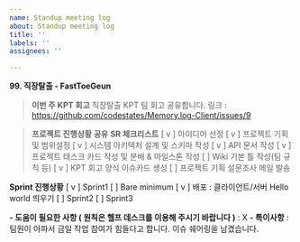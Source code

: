 ```yaml
---
name: Standup meeting log
about: Standup meeting log
title: ''
labels: ''
assignees: ''

---
```


**99. 직장탈출 - FastToeGeun**
> **이번 주 KPT 회고**
직장탈출 KPT 팀 회고 공유합니다.
링크 : https://github.com/codestates/Memory.log-Client/issues/9

> **프로젝트 진행상황 공유**
**SR 체크리스트**
 [ v ] 아이디어 선정
 [ v ] 프로젝트 기획 및 범위설정
 [ v ] 시스템 아키텍처 설계 및 스키마 작성
 [ v ] API 문서 작성
 [ v ] 프로젝트 태스크 카드 작성 및 분배 & 마일스톤 작성
 [  ] Wiki 기본 틀 작성(팀 규칙 등)
 [ v ] KPT 회고 양식 이슈카드 생성
 [  ] 프로젝트 기획 설문조사 메일 발송

**Sprint 진행상황**
 [ v ] Sprint1
    [  ] Bare minimum
    [ v ] 배포 : 클라이언트/서버 Hello world 띄우기
 [  ] Sprint2
 [  ] Sprint3

**- 도움이 필요한 사항 ( 원칙은 헬프 데스크를 이용해 주시기 바랍니다 )**
  : X
**- 특이사항**
  : 팀원이 아파서 금일 작업 참여가 힘들다고 합니다. 이슈 쉐어링을 남겼습니다.
